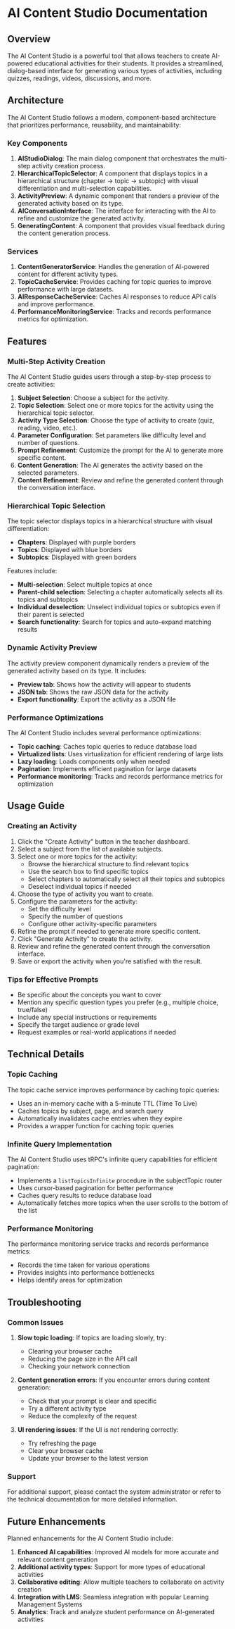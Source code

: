 # AI Content Studio Documentation

## Overview

The AI Content Studio is a powerful tool that allows teachers to create AI-powered educational activities for their students. It provides a streamlined, dialog-based interface for generating various types of activities, including quizzes, readings, videos, discussions, and more.

## Architecture

The AI Content Studio follows a modern, component-based architecture that prioritizes performance, reusability, and maintainability:

### Key Components

1. **AIStudioDialog**: The main dialog component that orchestrates the multi-step activity creation process.
2. **HierarchicalTopicSelector**: A component that displays topics in a hierarchical structure (chapter → topic → subtopic) with visual differentiation and multi-selection capabilities.
3. **ActivityPreview**: A dynamic component that renders a preview of the generated activity based on its type.
4. **AIConversationInterface**: The interface for interacting with the AI to refine and customize the generated activity.
5. **GeneratingContent**: A component that provides visual feedback during the content generation process.

### Services

1. **ContentGeneratorService**: Handles the generation of AI-powered content for different activity types.
2. **TopicCacheService**: Provides caching for topic queries to improve performance with large datasets.
3. **AIResponseCacheService**: Caches AI responses to reduce API calls and improve performance.
4. **PerformanceMonitoringService**: Tracks and records performance metrics for optimization.

## Features

### Multi-Step Activity Creation

The AI Content Studio guides users through a step-by-step process to create activities:

1. **Subject Selection**: Choose a subject for the activity.
2. **Topic Selection**: Select one or more topics for the activity using the hierarchical topic selector.
3. **Activity Type Selection**: Choose the type of activity to create (quiz, reading, video, etc.).
4. **Parameter Configuration**: Set parameters like difficulty level and number of questions.
5. **Prompt Refinement**: Customize the prompt for the AI to generate more specific content.
6. **Content Generation**: The AI generates the activity based on the selected parameters.
7. **Content Refinement**: Review and refine the generated content through the conversation interface.

### Hierarchical Topic Selection

The topic selector displays topics in a hierarchical structure with visual differentiation:

- **Chapters**: Displayed with purple borders
- **Topics**: Displayed with blue borders
- **Subtopics**: Displayed with green borders

Features include:

- **Multi-selection**: Select multiple topics at once
- **Parent-child selection**: Selecting a chapter automatically selects all its topics and subtopics
- **Individual deselection**: Unselect individual topics or subtopics even if their parent is selected
- **Search functionality**: Search for topics and auto-expand matching results

### Dynamic Activity Preview

The activity preview component dynamically renders a preview of the generated activity based on its type. It includes:

- **Preview tab**: Shows how the activity will appear to students
- **JSON tab**: Shows the raw JSON data for the activity
- **Export functionality**: Export the activity as a JSON file

### Performance Optimizations

The AI Content Studio includes several performance optimizations:

- **Topic caching**: Caches topic queries to reduce database load
- **Virtualized lists**: Uses virtualization for efficient rendering of large lists
- **Lazy loading**: Loads components only when needed
- **Pagination**: Implements efficient pagination for large datasets
- **Performance monitoring**: Tracks and records performance metrics for optimization

## Usage Guide

### Creating an Activity

1. Click the "Create Activity" button in the teacher dashboard.
2. Select a subject from the list of available subjects.
3. Select one or more topics for the activity:
   - Browse the hierarchical structure to find relevant topics
   - Use the search box to find specific topics
   - Select chapters to automatically select all their topics and subtopics
   - Deselect individual topics if needed
4. Choose the type of activity you want to create.
5. Configure the parameters for the activity:
   - Set the difficulty level
   - Specify the number of questions
   - Configure other activity-specific parameters
6. Refine the prompt if needed to generate more specific content.
7. Click "Generate Activity" to create the activity.
8. Review and refine the generated content through the conversation interface.
9. Save or export the activity when you're satisfied with the result.

### Tips for Effective Prompts

- Be specific about the concepts you want to cover
- Mention any specific question types you prefer (e.g., multiple choice, true/false)
- Include any special instructions or requirements
- Specify the target audience or grade level
- Request examples or real-world applications if needed

## Technical Details

### Topic Caching

The topic cache service improves performance by caching topic queries:

- Uses an in-memory cache with a 5-minute TTL (Time To Live)
- Caches topics by subject, page, and search query
- Automatically invalidates cache entries when they expire
- Provides a wrapper function for caching topic queries

### Infinite Query Implementation

The AI Content Studio uses tRPC's infinite query capabilities for efficient pagination:

- Implements a `listTopicsInfinite` procedure in the subjectTopic router
- Uses cursor-based pagination for better performance
- Caches query results to reduce database load
- Automatically fetches more topics when the user scrolls to the bottom of the list

### Performance Monitoring

The performance monitoring service tracks and records performance metrics:

- Records the time taken for various operations
- Provides insights into performance bottlenecks
- Helps identify areas for optimization

## Troubleshooting

### Common Issues

1. **Slow topic loading**: If topics are loading slowly, try:
   - Clearing your browser cache
   - Reducing the page size in the API call
   - Checking your network connection

2. **Content generation errors**: If you encounter errors during content generation:
   - Check that your prompt is clear and specific
   - Try a different activity type
   - Reduce the complexity of the request

3. **UI rendering issues**: If the UI is not rendering correctly:
   - Try refreshing the page
   - Clear your browser cache
   - Update your browser to the latest version

### Support

For additional support, please contact the system administrator or refer to the technical documentation for more detailed information.

## Future Enhancements

Planned enhancements for the AI Content Studio include:

1. **Enhanced AI capabilities**: Improved AI models for more accurate and relevant content generation
2. **Additional activity types**: Support for more types of educational activities
3. **Collaborative editing**: Allow multiple teachers to collaborate on activity creation
4. **Integration with LMS**: Seamless integration with popular Learning Management Systems
5. **Analytics**: Track and analyze student performance on AI-generated activities
